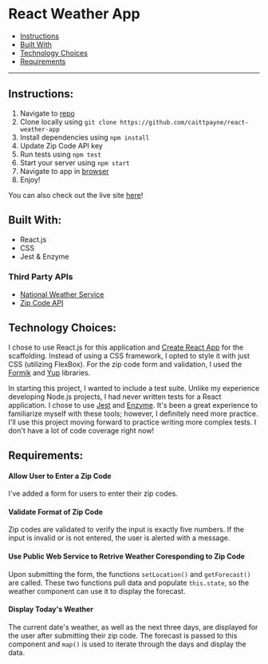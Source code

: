 # React Weather App

- <a href='#instructions'>Instructions</a>
- <a href='#built'>Built With</a>
- <a href='#tech'>Technology Choices</a>
- <a href='#requirements'>Requirements</a>

<hr>

## Instructions:

1. Navigate to [repo](https://github.com/caittpayne/react-weather-app)
2. Clone locally using `git clone https://github.com/caittpayne/react-weather-app`
3. Install dependencies using `npm install`
4. Update Zip Code API key
5. Run tests using `npm test`
6. Start your server using `npm start`
7. Navigate to app in [browser](http://localhost:3000)
8. Enjoy!

You can also check out the live site [here](https://caittpayne-react-weather-app.netlify.com/)!

## Built With: <a id="built"></a>

- React.js
- CSS
- Jest & Enzyme

### Third Party APIs

- [National Weather Service]('https://www.weather.gov/documentation/services-web-api')
-  [Zip Code API]('https://www.zipcodeapi.com/api')

## Technology Choices:

I chose to use React.js for this application and [Create React App](https://github.com/facebook/create-react-app) for the scaffolding. Instead of using a CSS framework, I opted to style it with just CSS (utilizing FlexBox). For the zip code form and validation, I used the [Formik](https://www.npmjs.com/package/formik) and [Yup](https://www.npmjs.com/package/yup) libraries.

In starting this project, I wanted to include a test suite. Unlike my experience developing Node.js projects, I had never written tests for a React application. I chose to use [Jest](https://www.npmjs.com/package/jest) and [Enzyme](https://www.npmjs.com/package/enzyme). It's been a great experience to familiarize myself with these tools;
however, I definitely need more practice. I'll use this project moving forward to practice writing more complex tests. I don't have a lot of code coverage right now!


## Requirements:

#### Allow User to Enter a Zip Code

I've added a form for users to enter their zip codes.

#### Validate Format of Zip Code

Zip codes are validated to verify the input is exactly five numbers. If the input is invalid or is not entered, the user is alerted with a message.

#### Use Public Web Service to Retrive Weather Coresponding to Zip Code

Upon submitting the form, the functions `setLocation()` and `getForecast()` are called. These two functions pull data and populate `this.state`, so the weather component can use it to display the forecast.

#### Display Today's Weather 

The current date's weather, as well as the next three days, are displayed for the user after submitting their zip code. The forecast is passed to this component and `map()` is used to iterate through the days and display the data.